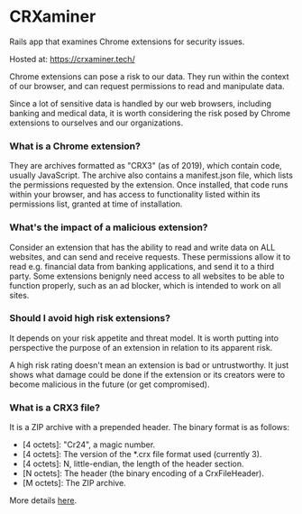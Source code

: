 # CRXaminer

Rails app that examines Chrome extensions for security issues.

Hosted at: https://crxaminer.tech/

Chrome extensions can pose a risk to our data. They run within the context of our browser, and can request permissions to read and manipulate data.

Since a lot of sensitive data is handled by our web browsers, including banking and medical data, it is worth considering the risk posed by Chrome extensions to ourselves and our organizations. 

### What is a Chrome extension?

They are archives formatted as "CRX3" (as of 2019), which contain code, usually JavaScript. The archive also contains a manifest.json file, which lists the permissions requested by the extension. Once installed, that code runs within your browser, and has access to functionality listed within its permissions list, granted at time of installation. 

### What's the impact of a malicious extension?

Consider an extension that has the ability to read and write data on ALL websites, and can send and receive requests. These permissions allow it to read e.g. financial data from banking applications, and send it to a third party. 
Some extensions benignly need access to all websites to be able to function properly, such as an ad blocker, which is intended to work on all sites. 

### Should I avoid high risk extensions?

It depends on your risk appetite and threat model. It is worth putting into perspective the purpose of an extension in relation to its apparent risk. 

A high risk rating doesn't mean an extension is bad or untrustworthy. It just shows what damage could be done if the extension or its creators were to become malicious in the future (or get compromised).

### What is a CRX3 file?

It is a ZIP archive with a prepended header. The binary format is as follows:
- [4 octets]: "Cr24", a magic number.
- [4 octets]: The version of the *.crx file format used (currently 3).
- [4 octets]: N, little-endian, the length of the header section.
- [N octets]: The header (the binary encoding of a CrxFileHeader).
- [M octets]: The ZIP archive.

More details [here](https://chromium.googlesource.com/chromium/src/+/refs/tags/127.0.6483.0/components/crx_file/crx3.proto).
